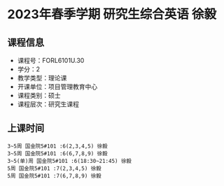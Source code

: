 # 2023年春季学期 研究生综合英语 徐毅






## 课程信息

- 课程号：FORL6101U.30
- 学分：2
- 教学类型：理论课
- 开课单位：项目管理教育中心
- 课程类别：硕士
- 课程层次：研究生课程

## 上课时间

```
3~5周 国金院5#101 :6(2,3,4,5) 徐毅
3~5周 国金院5#101 :6(6,7,8,9) 徐毅
3~5(单)周 国金院5#101 :6(18:30~21:45) 徐毅
5周 国金院5#101 :7(2,3,4,5) 徐毅
5周 国金院5#101 :7(6,7,8,9) 徐毅
```


